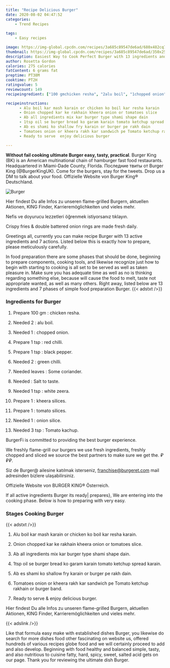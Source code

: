 ```yaml
---
title: "Recipe Delicious Burger"
date: 2020-08-02 04:47:52
categories:
    - Trend Recipes
    
tags:
    - Easy recipes

image: https://img-global.cpcdn.com/recipes/3a685c89547de6ad/680x482cq70/burger-recipe-main-photo.jpg
thumbnail: https://img-global.cpcdn.com/recipes/3a685c89547de6ad/350x250cq70/burger-recipe-main-photo.jpg
description: Easiest Way to Cook Perfect Burger with 13 ingredients and 7 stages of easy cooking.
author: Rosetta Gordon
calories: 275 calories
fatContent: 6 grams fat
preptime: PT38M
cooktime: PT2H
ratingvalue: 5
reviewcount: 149
recipeingredient: ["100 gmchicken resha", "2alu boil", "1chopped onion", "1 tspred chilli", "1 tspblack pepper", "2green chilli", "leavesSome coriander", "Salt to taste", "1 tspwhite zeera", "1kheera silices", "1tomato silices", "1onion silice", "3 tspTomato kachup"]

recipeinstructions: 
      - Alu boil kar mash karain or chicken ko boil kar resha karain 
      - Onion chopped kar ke rakhain kheera onion or tomatoes slice 
      - Ab all ingredients mix kar burger type shami shape dain 
      - 1tsp oil se burger bread ko garam karain tomato ketchup spread karain 
      - Ab es shami ko shallow fry karain or burger pe rakh dain 
      - Tomatoes onion or kheera rakh kar sandwich pe Tomato ketchup rakhain or burger band 
      - Ready to serve  enjoy delicious burger

---
```




**Without fail cooking ultimate Burger easy, tasty, practical**. Burger King (BK) is an American multinational chain of hamburger fast food restaurants. Headquartered in Miami-Dade County, Florida. Последние твиты от Burger King (@BurgerKingUK). Come for the burgers, stay for the tweets. Drop us a DM to talk about your food. Offizielle Website von Burger King® Deutschland.


![Burger](https://img-global.cpcdn.com/recipes/3a685c89547de6ad/680x482cq70/burger-recipe-main-photo.jpg "Burger")



Hier findest Du alle Infos zu unseren flame-grilled Burgern, aktuellen Aktionen, KING Finder, Karrieremöglichkeiten und vieles mehr.

Nefis ve doyurucu lezzetleri öğrenmek istiyorsanız tıklayın.

Crispy fries &amp; double battered onion rings are made fresh daily.


Greetings all, currently you can make recipe Burger with 13 active ingredients and 7 actions. Listed below this is exactly how to prepare, please meticulously carefully.

In food preparation there are some phases that should be done, beginning to prepare components, cooking tools, and likewise recognize just how to begin with starting to cooking is all set to be served as well as taken pleasure in. Make sure you has adequate time as well as no is thinking regarding something else, because will cause the food to melt, taste not appropriate wanted, as well as many others. Right away, listed below are 13 ingredients and 7 phases of simple food preparation Burger.
{{< adstxt />}}

### Ingredients for Burger


1. Prepare 100 gm : chicken resha.

1. Needed 2 : alu boil.

1. Needed 1 : chopped onion.

1. Prepare 1 tsp : red chilli.

1. Prepare 1 tsp : black pepper.

1. Needed 2 : green chilli.

1. Needed leaves : Some coriander.

1. Needed  : Salt to taste.

1. Needed 1 tsp : white zeera.

1. Prepare 1 : kheera silices.

1. Prepare 1 : tomato silices.

1. Needed 1 : onion silice.

1. Needed 3 tsp : Tomato kachup.


BurgerFi is committed to providing the best burger experience.

We freshly flame-grill our burgers we use fresh ingredients, freshly chopped and sliced we source the best partners to make sure we get the. ₽₽₽.

Siz de Burger@ ailesine katılmak isterseniz, franchise@burgeret.com mail adresinden bizlere ulaşabilirsiniz.

Offizielle Website von BURGER KING® Österreich.


If all active ingredients Burger its ready| prepares}, We are entering into the cooking phase. Below is how to preparing with very easy.

### Stages Cooking Burger

{{< adstxt />}}


1. Alu boil kar mash karain or chicken ko boil kar resha karain.



1. Onion chopped kar ke rakhain kheera onion or tomatoes slice.



1. Ab all ingredients mix kar burger type shami shape dain.



1. 1tsp oil se burger bread ko garam karain tomato ketchup spread karain.



1. Ab es shami ko shallow fry karain or burger pe rakh dain.



1. Tomatoes onion or kheera rakh kar sandwich pe Tomato ketchup rakhain or burger band.



1. Ready to serve &amp; enjoy delicious burger.




Hier findest Du alle Infos zu unseren flame-grilled Burgern, aktuellen Aktionen, KING Finder, Karrieremöglichkeiten und vieles mehr.


{{< adslink />}}

Like that formula easy make with established dishes Burger, you likewise do search for more dishes food other fascinating on website us, offered hundreds of various recipes globe food and we will certainly proceed to add and also develop. Beginning with food healthy and balanced simple, tasty, and also nutritious to cuisine fatty, hard, spicy, sweet, salted acid gets on our page. Thank you for reviewing the ultimate dish Burger.
